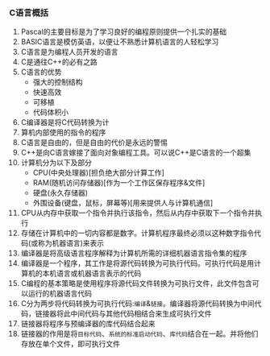 ### C语言概括

1. Pascal的主要目标是为了学习良好的编程原则提供一个扎实的基础
2. BASIC语言是模仿英语，以便让不熟悉计算机语言的人轻松学习
3. C语言是为编程人员开发的语言
4. C是通往C++的必有之路
5. C语言的优势
    * 强大的控制结构
    * 快速高效
    * 可移植
    * 代码体积小
6. C编译器是将C代码转换为计
7. 算机内部使用的指令的程序
7. C语言是自由的，但是自由的代价是永远的警惕
8. C++是向C语言嫁接了面向对象编程工具。可以说C++是C语言的一个超集
9. 计算机分为以下及部分
    - CPU(中央处理器)[担负绝大部分计算工作]
    - RAM(随机访问存储器)[作为一个工作区保存程序&文件]
    - 硬盘(永久存储器)
    - 外围设备(键盘，鼠标，屏幕等)[用来提供人与计算机通信]
10. CPU从内存中获取一个指令并执行该指令，然后从内存中获取下一个指令并执行
11. 存储在计算机中的一切内容都是数字。计算机程序最终必须以这种数字指令代码(或称为机器语言)来表示
12. 编译器是将高级语言程序解释为计算机所需的详细机器语言指令集的程序
13. 编译器是一个程序，其工作是将源代码转换为可执行代码。可执行代码是用计算机的本机语言或机器语言表示的代码
14. C编程的基本策略是使用程序将源代码文件转换为可执行文件，此文件包含可以运行的机器语言代码
15. C分为两步将代码转换为可执行代码:`编译`&`链接`。编译器将源代码转换为中间代码，链接器将此中间代码与其他代码相结合来生成可执行文件
16. 链接器将程序与预编译器的库代码结合起来
17. 链接器的作用是将`目标代码`、`系统的标准启动代码`、`库代码`结合在一起。并将他们存放在单个文件，即可执行文件